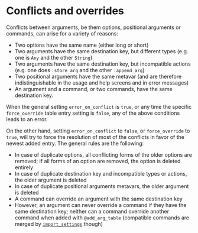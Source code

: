 # Conflicts and overrides

Conflicts between arguments, be them options, positional arguments or commands, can arise for a variety of reasons:

* Two options have the same name (either long or short)
* Two arguments have the same destination key, but different types (e.g. one is `Any` and the other `String`)
* Two arguments have the same destination key, but incompatible actions (e.g. one does `:store_arg` and the other
  `:append_arg`)
* Two positional arguments have the same metavar (and are therefore indistinguishable in the usage and help screens
  and in error messages)
* An argument and a command, or two commands, have the same destination key.

When the general setting `error_on_conflict` is `true`, or any time the specific `force_override` table entry
setting is `false`, any of the above conditions leads to an error.

On the other hand, setting `error_on_conflict` to `false`, or `force_override` to `true`, will try to force
the resolution of most of the conflicts in favor of the newest added entry. The general rules are the following:

* In case of duplicate options, all conflicting forms of the older options are removed; if all forms of an
  option are removed, the option is deleted entirely
* In case of duplicate destination key and incompatible types or actions, the older argument is deleted
* In case of duplicate positional arguments metavars, the older argument is deleted
* A command can override an argument with the same destination key
* However, an argument can never override a command if they have the same destination key; neither can
  a command override another command when added with `@add_arg_table` (compatible commands are merged
  by [`import_settings`](@ref) though)
